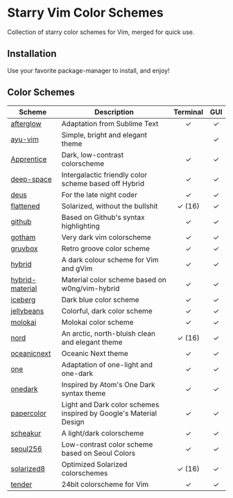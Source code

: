 # Starry Vim Color Schemes

Collection of starry color schemes for Vim, merged for quick use.

## Installation

Use your favorite package-manager to install, and enjoy!

## Color Schemes

| Scheme | Description | Terminal | GUI |
| -------------- | ------------|:--------:|:---:|
| [afterglow] | Adaptation from Sublime Text | ✓ | ✓ |
| [ayu-vim] | Simple, bright and elegant theme |   | ✓ |
| [Apprentice] | Dark, low-contrast colorscheme | ✓ | ✓ |
| [deep-space] | Intergalactic friendly color scheme based off Hybrid | ✓ | ✓ |
| [deus] | For the late night coder | ✓ | ✓ |
| [flattened] | Solarized, without the bullshit | ✓ (16) | ✓ |
| [github] | Based on Github's syntax highlighting | ✓ | ✓ |
| [gotham] | Very dark vim colorscheme | ✓ | ✓ |
| [gruvbox] | Retro groove color scheme | ✓ | ✓ |
| [hybrid] | A dark colour scheme for Vim and gVim | ✓ | ✓ |
| [hybrid-material] | Material color scheme based on w0ng/vim-hybrid | ✓ | ✓ |
| [iceberg] | Dark blue color scheme | ✓ | ✓ |
| [jellybeans] | Colorful, dark color scheme | ✓ | ✓ |
| [molokai] | Molokai color scheme | ✓ | ✓ |
| [nord] | An arctic, north-bluish clean and elegant theme | ✓ (16) | ✓ |
| [oceanicnext] | Oceanic Next theme | ✓ | ✓ |
| [one] | Adaptation of one-light and one-dark | ✓ | ✓ |
| [onedark] | Inspired by Atom's One Dark syntax theme | ✓ | ✓ |
| [papercolor] | Light and Dark color schemes inspired by Google's Material Design | ✓ | ✓ |
| [scheakur] | A light/dark colorscheme  | ✓ | ✓ |
| [seoul256] | Low-contrast color scheme based on Seoul Colors | ✓ | ✓ |
| [solarized8] | Optimized Solarized colorschemes | ✓ (16) | ✓ |
| [tender] | 24bit colorscheme for Vim | ✓ | ✓ |

[afterglow]: https://github.com/danilo-augusto/vim-afterglow
[ayu-vim]: https://github.com/ayu-theme/ayu-vim
[Apprentice]: https://github.com/romainl/Apprentice
[deep-space]: https://github.com/tyrannicaltoucan/vim-deep-space
[deus]: https://github.com/ajmwagar/vim-deus
[flattened]: https://github.com/romainl/flattened
[github]: https://github.com/endel/vim-github-colorscheme
[gotham]: https://github.com/whatyouhide/vim-gotham
[gruvbox]: https://github.com/morhetz/gruvbox
[hybrid]: https://github.com/w0ng/vim-hybrid
[hybrid-material]: https://github.com/kristijanhusak/vim-hybrid-material
[iceberg]: https://github.com/cocopon/iceberg.vim
[jellybeans]: https://github.com/nanotech/jellybeans.vim
[molokai]: https://github.com/tomasr/molokai
[nord]: https://github.com/arcticicestudio/nord-vim
[oceanicnext]: https://github.com/mhartington/oceanic-next
[one]: https://github.com/rakr/vim-one
[onedark]: https://github.com/joshdick/onedark.vim
[papercolor]: https://github.com/NLKNguyen/papercolor-theme
[scheakur]: https://github.com/scheakur/vim-scheakur
[seoul256]: https://github.com/junegunn/seoul256.vim
[solarized8]: https://github.com/lifepillar/vim-solarized8
[tender]: https://github.com/jacoborus/tender.vim
